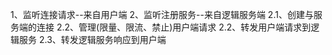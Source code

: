 1、监听连接请求--来自用户端
2、监听注册服务--来自逻辑服务端
2.1、创建与服务端的连接
2.2、管理(限量、限流、禁止)用户端请求
2.2、转发用户端请求到逻辑服务
2.3、转发逻辑服务响应到用户端
